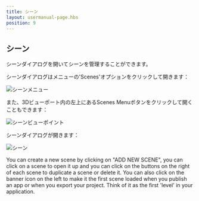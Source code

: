 ```yaml
---
title: シーン
layout: usermanual-page.hbs
position: 9
---
```


## シーン

シーンダイアログを開いてシーンを管理することができます。

シーンダイアログはメニューの'Scenes'オプションをクリックして開きます：

![シーンメニュー][1]

また、3Dビューポート内の左上にあるScenes Menuボタンをクリックして開くこともできます：

![シーンビューポイント][2]

シーンダイアログが開きます：

![シーン][3]

You can create a new scene by clicking on "ADD NEW SCENE", you can click on a scene to open it up and you can click on the buttons on the right of each scene to duplicate a scene or delete it. You can also click on the banner icon on the left to make it the first scene loaded when you publish an app or when you export your project. Think of it as the first 'level' in your application.

[1]: /images/user-manual/editor/scenes-menu.jpg
[2]: /images/user-manual/editor/scenes-viewport.jpg
[3]: /images/user-manual/editor/scenes.jpg
